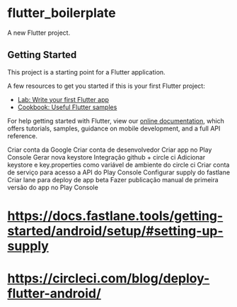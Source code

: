 # flutter_boilerplate

A new Flutter project.

## Getting Started

This project is a starting point for a Flutter application.

A few resources to get you started if this is your first Flutter project:

- [Lab: Write your first Flutter app](https://flutter.dev/docs/get-started/codelab)
- [Cookbook: Useful Flutter samples](https://flutter.dev/docs/cookbook)

For help getting started with Flutter, view our
[online documentation](https://flutter.dev/docs), which offers tutorials,
samples, guidance on mobile development, and a full API reference.

Criar conta da Google
Criar conta de desenvolvedor
Criar app no Play Console
Gerar nova keystore
Integração github + circle ci
Adicionar keystore e key.properties como variável de ambiente do circle ci
Criar conta de serviço para acesso a API do Play Console
Configurar supply do fastlane
Criar lane para deploy de app beta
Fazer publicação manual de primeira versão do app no Play Console

# https://docs.fastlane.tools/getting-started/android/setup/#setting-up-supply
# https://circleci.com/blog/deploy-flutter-android/